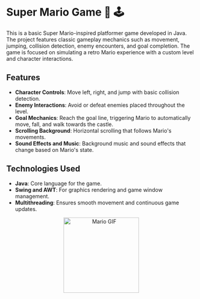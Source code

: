 # Super Mario Game :mushroom: :joystick:

This is a basic Super Mario-inspired platformer game developed in Java.
The project features classic gameplay mechanics such as movement, jumping, collision detection, enemy encounters, and goal completion.
The game is focused on simulating a retro Mario experience with a custom level and character interactions.

## Features
- **Character Controls**: Move left, right, and jump with basic collision detection.
- **Enemy Interactions**: Avoid or defeat enemies placed throughout the level.
- **Goal Mechanics**: Reach the goal line, triggering Mario to automatically move, fall, and walk towards the castle.
- **Scrolling Background**: Horizontal scrolling that follows Mario's movements.
- **Sound Effects and Music**: Background music and sound effects that change based on Mario's state.

## Technologies Used
- **Java**: Core language for the game.
- **Swing and AWT**: For graphics rendering and game window management.
- **Multithreading**: Ensures smooth movement and continuous game updates.
  
<p></p>

<div align="center">
    <img src="https://media.tenor.com/77TxJYKI-WwAAAAC/mario-dance.gif" alt="Mario GIF" width="200" />
</div>
